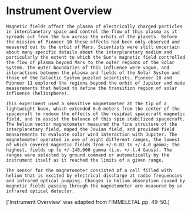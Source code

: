 
 
  Instrument Overview
  ===================
    Magnetic fields affect the plasma of electrically charged particles
    in interplanetary space and control the flow of this plasma as it
    spreads out from the Sun across the orbits of the planets. Before
    the mission of Pioneer 10 these effects had been only observed and
    measured out to the orbit of Mars. Scientists were still uncertain
    about many specific details about the interplanetary medium and
    particularly the extent to which the Sun's magnetic field controlled
    the flow of plasma beyond Mars to the outer regions of the Solar
    System. The outer boundaries of this influence were vague, and
    interactions between the plasma and fields of the Solar System and
    those of the Galactic System puzzled scientists. Pioneer 10 and
    Pioneer 11 explored the regions beyond the orbit of Jupiter and made
    measurements that helped to define the transition region of solar
    influence (heliosphere).
 
    This experiment used a sensitive magnetometer at the tip of a
    lightweight boom, which extended 6.6 meters from the center of the
    spacecraft to reduce the effects of the residual spacecraft magnetic
    field, and to assist the balance of this spin stabilized spacecraft.
    The helium vector magnetometer measured the fine structure of the
    interplanetary field, maped the Jovian field, and provided field
    measurements to evaluate solar wind interaction with Jupiter. The
    magnetometer operated in one of eight different ranges, the lowest
    of which covered magnetic fields from +/-0.01 to +/-4.0 gamma; the
    highest, fields up to +/-140,000 gamma (i.e. +/-l.4 Gauss). The
    ranges were selected by ground command or automatically by the
    instrument itself as it reached the limits of a given range.
 
    The sensor for the magnetometer consisted of a cell filled with
    helium that is excited by electrical discharge at radio frequencies
    and infrared optical pumping. Changes in helium absorption caused by
    magnetic fields passing through the magnetometer are measured by an
    infrared optical detector.
 
  ['Instrument Overview' was adapted from FIMMELETAL pp. 49-50.]

        